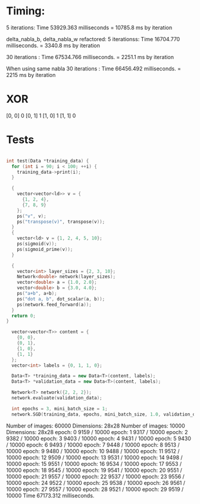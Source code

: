 # Timing:

5 iterations: Time 53929.363 milliseconds
= 10785.8 ms by iteration

delta_nabla_b, delta_nabla_w refactored:
5 iterationss: Time 16704.770 milliseconds.
= 3340.8 ms by iteration

30 iterations : Time 67534.766 milliseconds.
= 2251.1 ms by iteration

When using same nabla
30 iterations : Time 66456.492 milliseconds.
= 2215 ms by iteration








# XOR

[0, 0]  0
[0, 1]  1
[1, 0]  1
[1, 1]  0


# Tests

```cpp

int test(Data *training_data) {
  for (int i = 90; i < 100; ++i) {
    training_data->print(i);
  }

  {
    vector<vector<ld>> v = {
      {1, 2, 4},
      {7, 8, 9}
    };
    ps("v", v);
    ps("transpose(v)", transpose(v));
  }
  {
    vector<ld> v = {1, 2, 4, 5, 10};
    ps(sigmoid(v));
    ps(sigmoid_prime(v));
  }

  {
    vector<int> layer_sizes = {2, 3, 10};
    Network<double> network(layer_sizes);
    vector<double> a = {1.0, 2.0};
    vector<double> b = {3.0, 4.0};
    ps("a+b", a+b);
    ps("dot a, b", dot_scalar(a, b));
    ps(network.feed_forward(a));
  }
  return 0;
}

```



```cpp
  vector<vector<T>> content = {
    {0, 0},
    {0, 1},
    {1, 0},
    {1, 1}
  };
  vector<int> labels = {0, 1, 1, 0};

  Data<T> *training_data = new Data<T>(content, labels);
  Data<T> *validation_data = new Data<T>(content, labels);

  Network<T> network({2, 2, 2});
  network.evaluate(validation_data);

  int epochs = 3, mini_batch_size = 1;
  network.SGD(training_data, epochs, mini_batch_size, 1.0, validation_data);

```





Number of images: 60000
Dimensions: 28x28
Number of images: 10000
Dimensions: 28x28
epoch: 0
9159 / 10000
epoch: 1
9317 / 10000
epoch: 2
9382 / 10000
epoch: 3
9403 / 10000
epoch: 4
9431 / 10000
epoch: 5
9430 / 10000
epoch: 6
9493 / 10000
epoch: 7
9448 / 10000
epoch: 8
9513 / 10000
epoch: 9
9480 / 10000
epoch: 10
9488 / 10000
epoch: 11
9512 / 10000
epoch: 12
9509 / 10000
epoch: 13
9531 / 10000
epoch: 14
9498 / 10000
epoch: 15
9551 / 10000
epoch: 16
9534 / 10000
epoch: 17
9553 / 10000
epoch: 18
9545 / 10000
epoch: 19
9541 / 10000
epoch: 20
9551 / 10000
epoch: 21
9557 / 10000
epoch: 22
9537 / 10000
epoch: 23
9556 / 10000
epoch: 24
9522 / 10000
epoch: 25
9538 / 10000
epoch: 26
9561 / 10000
epoch: 27
9557 / 10000
epoch: 28
9521 / 10000
epoch: 29
9519 / 10000
Time 67173.312 milliseconds.
